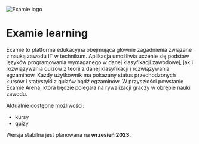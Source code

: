 ![Examie logo](https://examie.pl/assets/logo-4fdf79d6.svg)

# Examie learning

Examie to platforma edukacyjna obejmująca głównie zagadnienia związane z nauką zawodu IT w technikum. Aplikacja umożliwia uczenie się podstaw języków programowania wymaganego w danej klasyfikacji zawodowej, jak i rozwiązywania quizów z teorii z danej klasyfikacji i rozwiązywania egzaminów. Każdy użytkownik ma pokazany status przechodzonych kursów i statystyki z quizów bądź egzaminów. W przyszłości powstanie Examie Arena, która będzie polegała na rywalizacji graczy w obrębie nauki zawodu.

Aktualnie dostępne możliwości:

- kursy
- quizy

Wersja stabilna jest planowana na **wrzesień 2023**.

